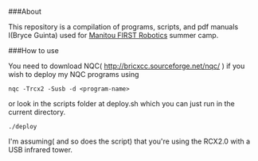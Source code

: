 ###About

This repository is a compilation of programs, scripts, and pdf manuals I(Bryce Guinta) used for [Manitou FIRST Robotics](http://manitourobotics.com) summer camp.



###How to use

You need to download NQC( http://bricxcc.sourceforge.net/nqc/ ) if you wish to deploy my NQC programs using

    nqc -Trcx2 -Susb -d <program-name>

or look in the scripts folder at deploy.sh which you can just run in the current directory. 

    ./deploy

I'm assuming( and so does the script) that you're using the RCX2.0 with a USB infrared tower.
